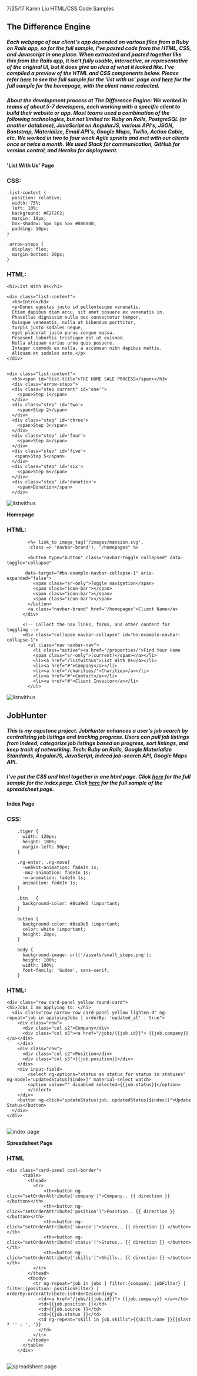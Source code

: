 7/25/17 Karen Liu HTML/CSS Code Samples

## The Difference Engine

##### Each webpage of our client's app depended on various files from a Ruby on Rails app, so for the full sample, I've pasted code from the HTML, CSS, and Javascript in one place. When extracted and pasted together like this from the Rails app, it isn't fully usable, interactive, or representative of the original UI, but it does give an idea of what it looked like. I've compiled a preview of the HTML and CSS components below. Please refer [here](https://github.com/KarenAF/HTML_CSS_Code_Sample/blob/master/full_samples/TDE/ListWithUs.html) to see the full sample for the 'list with us' page and [here](https://github.com/KarenAF/HTML_CSS_Code_Sample/blob/master/full_samples/TDE/homepage.html) for the full sample for the homepage, with the client name redacted.
##### About the development process at The Difference Engine: We worked in teams of about 5-7 developers, each working with a specific client to build their website or app. Most teams used a combination of the following technologies, but not limited to: Ruby on Rails, PostgreSQL (or another database), JavaScript on AngularJS, various API's, JSON, Bootstrap, Materialize, Email API's, Google Maps, Twilio, Action Cable, etc. We worked in two to four week Agile sprints and met with our clients once or twice a month. We used Slack for communication, GitHub for version control, and Heroku for deployment. 
    
  
  
   
**'List With Us' Page**
### CSS:
```
.list-content {
  position: relative;
  width: 75%;
  left: 10%;
  background: #F2F2F2;
  margin: 10px;
  box-shadow: 5px 5px 5px #888888;
  padding: 10px;
}

.arrow-steps {
  display: flex;
  margin-bottom: 20px;
}
```

### HTML:
```
<h1>List With Us</h1>

<div class="list-content">
  <h3>Intro</h3>
  <p>Donec egestas justo id pellentesque venenatis. 
  Etiam dapibus diam arcu, sit amet posuere ex venenatis in. 
  Phasellus dignissim nulla nec consectetur tempor. 
  Quisque venenatis, nulla at bibendum porttitor, 
  turpis justo sodales neque, 
  eget placerat justo purus congue massa. 
  Praesent lobortis tristique est ut euismod. 
  Nulla aliquam varius urna quis posuere. 
  Integer commodo ex nulla, a accumsan nibh dapibus mattis. 
  Aliquam et sodales ante.</p>
</div>


<div class="list-content">
  <h3><span id="list-title">THE HOME SALE PROCESS</span></h3>
  <div class="arrow-steps">
  <div class="step current" id='one'">
    <span>Step 1</span>
  </div>
  <div class="step" id='two'>
    <span>Step 2</span>
  </div>
  <div class="step" id='three'>
    <span>Step 3</span>
  </div>
  <div class="step" id='four'>
    <span>Step 4</span>
  </div>
  <div class="step" id='five'>
   <span>Step 5</span>
  </div>
  <div class="step" id='six'>
    <span>Step 6</span>
  </div>
  <div class="step" id='donation'>
    <span>Donation</span>
  </div>

```
![listwithus](https://github.com/KarenAF/HTML_CSS_Code_Sample/blob/master/img/ListWithUs.png)

  
  
   
**Homepage**
### HTML:
```
        <%= link_to image_tag('/images/mansion.svg', 
        :class => 'navbar-brand'), "/homepages" %>

        <button type="button" class="navbar-toggle collapsed" data-toggle="collapse" 
       
       data-target="#bs-example-navbar-collapse-1" aria-expanded="false">
          <span class="sr-only">Toggle navigation</span>
          <span class="icon-bar"></span>
          <span class="icon-bar"></span>
          <span class="icon-bar"></span>
        </button>
        <a class="navbar-brand" href="/homepages">Client Name</a>
      </div>

      <!-- Collect the nav links, forms, and other content for toggling -->
      <div class="collapse navbar-collapse" id="bs-example-navbar-collapse-1">
        <ul class="nav navbar-nav">
          <li class="active"><a href="/properties/">Find Your Home
          <span class="sr-only">(current)</span></a></li>
          <li><a href="/listwithus">List With Us</a></li>
          <li><a href="#">Company</a></li>
          <li><a href="/charities/">Charities</a></li>
          <li><a href="#">Contact</a></li>
          <li><a href="#">Client Investor</a></li>
        </ul>

```
![listwithus](https://github.com/KarenAF/HTML_CSS_Code_Sample/blob/master/img/homepage.png)


## JobHunter
##### This is my capstone project. JobHunter enhances a user's job search by centralizing job listings and tracking progress. Users can pull job listings from Indeed, categorize job listings based on progress, sort listings, and keep track of networking. Tech: Ruby on Rails, Google Materialize Standards, AngularJS, JavaScript, Indeed job-search API, Google Maps API.
##### I've put the CSS and html together in one html page. Click [here](https://github.com/KarenAF/HTML_CSS_Code_Sample/blob/master/full_samples/jobhunter/homepage.html)  for the full sample for the index page. Click [here](https://github.com/KarenAF/HTML_CSS_Code_Sample/blob/master/full_samples/jobhunter/spreadsheet.html) for the full sample of the spreadsheet page.

  
  
    
      
**Index Page**

### CSS:
```
    .tiger {
      width: 120px;
      height: 100%;
      margin-left: 90px;
    }

    .ng-enter, .ng-move{
      -webkit-animation: fadeIn 1s;
      -moz-animation: fadeIn 1s;
      -o-animation: fadeIn 1s;
      animation: fadeIn 1s;
    }
    
    .btn   {
      background-color: #8ca9e5 !important;
    }

    button {
      background-color: #8ca9e5 !important;
      color: white !important;
      height: 28px;
    }

    body {
      background-image: url('/assets/small_steps.png');
      height: 100%;
      width: 100%;
      font-family: 'Gudea', sans-serif;
    }

```


### HTML:
```
<div class="row card-panel yellow round-card">
<h5>Jobs I am applying to: </h5>
  <div class="row narrow-row card-panel yellow lighten-4" ng-repeat="job in applyingJobs | orderBy: 'updated_at' : true">
    <div class="row">
      <div class="col s2">Company</div>
      <div class="col s5"><a href="/jobs/{{job.id}}"> {{job.company}} </a></div>
    </div>
    <div class="row">
      <div class="col s2">Position</div>
      <div class="col s5">{{job.position}}</div>
    </div> 
    <div input-field>
        <select ng-options="status as status for status in statuses" ng-model="updatedStatus[$index]" material-select watch>
        <option value="" disabled selected>{{job.status}}</option>
        </select>
    </div>
    <button ng-click="updateStatus(job, updatedStatus[$index])">Update Status</button> 
  </div>  
</div>


```

![index page](https://github.com/KarenAF/HTML_CSS_Code_Sample/blob/master/img/jobhunterindex.png)

  
  
   
**Spreadsheet Page**

### HTML
```
<div class="card-panel cool-border">
      <table>
        <thead>
          <tr>
              <th><button ng-click="setOrderAttribute('company')">Company.. {{ direction }} </button></th>
              <th><button ng-click="setOrderAttribute('position')">Position.. {{ direction }} </button></th>
              <th><button ng-click="setOrderAttribute('source')">Source.. {{ direction }} </button></th>
              <th><button ng-click="setOrderAttribute('status')">Status.. {{ direction }} </button></th>
              <th><button ng-click="setOrderAttribute('skills')">Skills.. {{ direction }} </button></th>
          </tr>
        </thead>
        <tbody>
          <tr ng-repeat="job in jobs | filter:{company: jobFilter} | filter:{position: positionFilter} | orderBy:orderAttribute:isOrderDescending">
            <td><a href="/jobs/{{job.id}}"> {{job.company}} </a></td>
            <td>{{job.position }}</td>
            <td>{{job.source }}</td>
            <td>{{job.status }}</td>
            <td ng-repeat="skill in job.skills">{{skill.name }}{{$last ? '' : ', '}}
            </td>        
          </tr>
        </tbody>
      </table>
    </div>


```
![spreadsheet page](https://github.com/KarenAF/HTML_CSS_Code_Sample/blob/master/img/jobhunterspreadsheet.png)







